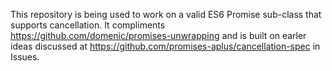 This repository is being used to work on a valid ES6 Promise sub-class that supports cancellation. It compliments https://github.com/domenic/promises-unwrapping and is built on earler ideas discussed at https://github.com/promises-aplus/cancellation-spec in Issues.
